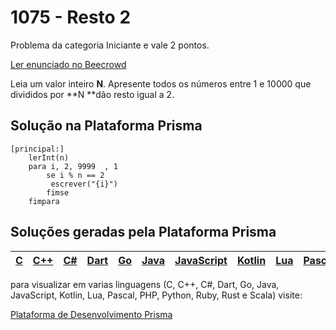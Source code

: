 # 1075 - Resto 2

Problema da categoria Iniciante e vale 2 pontos.

[Ler enunciado no Beecrowd](https://www.beecrowd.com.br/judge/en/problems/view/1075)


Leia um valor inteiro **N**. Apresente todos os números entre 1 e 10000 que divididos por **N **dão resto igual a 2.

## Solução na Plataforma Prisma
``` 
[principal:]
    lerInt(n)
    para i, 2, 9999  , 1
        se i % n == 2
	     escrever("{i}")
        fimse
    fimpara
```

## Soluções geradas pela Plataforma Prisma

|[C](https://www.prisma.dev.br/tela-demo-transpilado.html?idDemo=1075&idTarget=1)|[C++](https://www.prisma.dev.br/tela-demo-transpilado.html?idDemo=1075&idTarget=2)|[C#](https://www.prisma.dev.br/tela-demo-transpilado.html?idDemo=1075&idTarget=3)|[Dart](https://www.prisma.dev.br/tela-demo-transpilado.html?idDemo=1075&idTarget=4)|[Go](https://www.prisma.dev.br/tela-demo-transpilado.html?idDemo=1075&idTarget=5)|[Java](https://www.prisma.dev.br/tela-demo-transpilado.html?idDemo=1075&idTarget=6)|[JavaScript](https://www.prisma.dev.br/tela-demo-transpilado.html?idDemo=1075&idTarget=7)|[Kotlin](https://www.prisma.dev.br/tela-demo-transpilado.html?idDemo=1075&idTarget=8)|[Lua](https://www.prisma.dev.br/tela-demo-transpilado.html?idDemo=1075&idTarget=9)|[Pascal](https://www.prisma.dev.br/tela-demo-transpilado.html?idDemo=1075&idTarget=10)|[PHP](https://www.prisma.dev.br/tela-demo-transpilado.html?idDemo=1075&idTarget=11)|[Python](https://www.prisma.dev.br/tela-demo-transpilado.html?idDemo=1075&idTarget=12)|[Ruby](https://www.prisma.dev.br/tela-demo-transpilado.html?idDemo=1075&idTarget=13)|[Rust](https://www.prisma.dev.br/tela-demo-transpilado.html?idDemo=1075&idTarget=14)|[Scala](https://www.prisma.dev.br/tela-demo-transpilado.html?idDemo=1075&idTarget=15)|
 --- | --- | --- | --- | --- | --- | --- | --- | --- | --- | --- | --- | --- | --- | --- |

para visualizar em varias linguagens (C, C++, C#, Dart, Go, Java, JavaScript, Kotlin, Lua, Pascal, PHP, Python, Ruby, Rust e Scala) visite:

[Plataforma de Desenvolvimento Prisma](https://www.prisma.dev.br/tela-demo.html?idDemo=1075)

